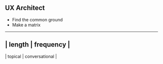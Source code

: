 ##  UX Architect

* Find the common ground
* Make a matrix
-------------------------------
|  length    |  frequency     |
-------------------------------
|  topical   | conversational |
